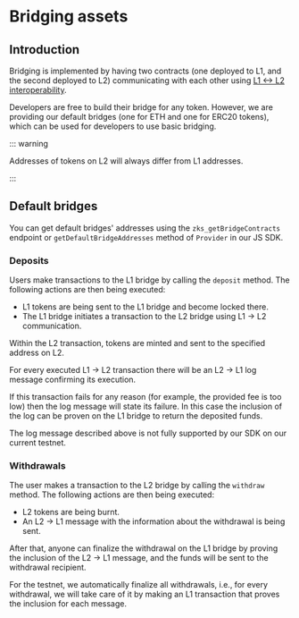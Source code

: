 # Bridging assets

## Introduction

Bridging is implemented by having two contracts 
(one deployed to L1, and the second deployed to L2)
communicating with each other using [L1 <-> L2 interoperability](./l1-l2-interop.md).

Developers are free to build their bridge for any token.
However, we are providing our default bridges (one for ETH and one for ERC20 tokens), which can be used for developers to use basic bridging.

::: warning

Addresses of tokens on L2 will always differ from L1 addresses.

:::


## Default bridges

You can get default bridges' addresses using the `zks_getBridgeContracts` endpoint or `getDefaultBridgeAddresses` method of `Provider` in our JS SDK.

### Deposits
Users make transactions to the L1 bridge by calling the `deposit` method. The following actions are then being executed:

- L1 tokens are being sent to the L1 bridge and become locked there.
- The L1 bridge initiates a transaction to the L2 bridge using L1 -> L2 communication.

Within the L2 transaction, tokens are minted and sent to the specified address on L2.

For every executed L1 -> L2 transaction there will be an L2 -> L1 log message confirming its execution.

If this transaction fails for any reason (for example, the provided fee is too low)
then the log message will state its failure.
In this case the inclusion of the log can be proven on the L1 bridge to return the deposited funds.

The log message described above is not fully supported by our SDK on our current testnet.

### Withdrawals

The user makes a transaction to the L2 bridge by calling the `withdraw` method. The following actions are then being executed:

- L2 tokens are being burnt.
- An L2 -> L1 message with the information about the withdrawal is being sent.

After that, anyone can finalize the withdrawal on the L1 bridge by proving the inclusion of the L2 -> L1 message, and the funds will be sent to the withdrawal recipient.

For the testnet, we automatically finalize all withdrawals,
i.e., for every withdrawal, we will take care of it by making an L1 transaction that proves the inclusion for each message.
